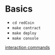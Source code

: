 
# Basics
- `cd redCoin`
- `make contract`
- `make deploy`
- `make console`

[interaction commands](https://www.trufflesuite.com/docs/truffle/quickstart#interacting-with-the-contract)